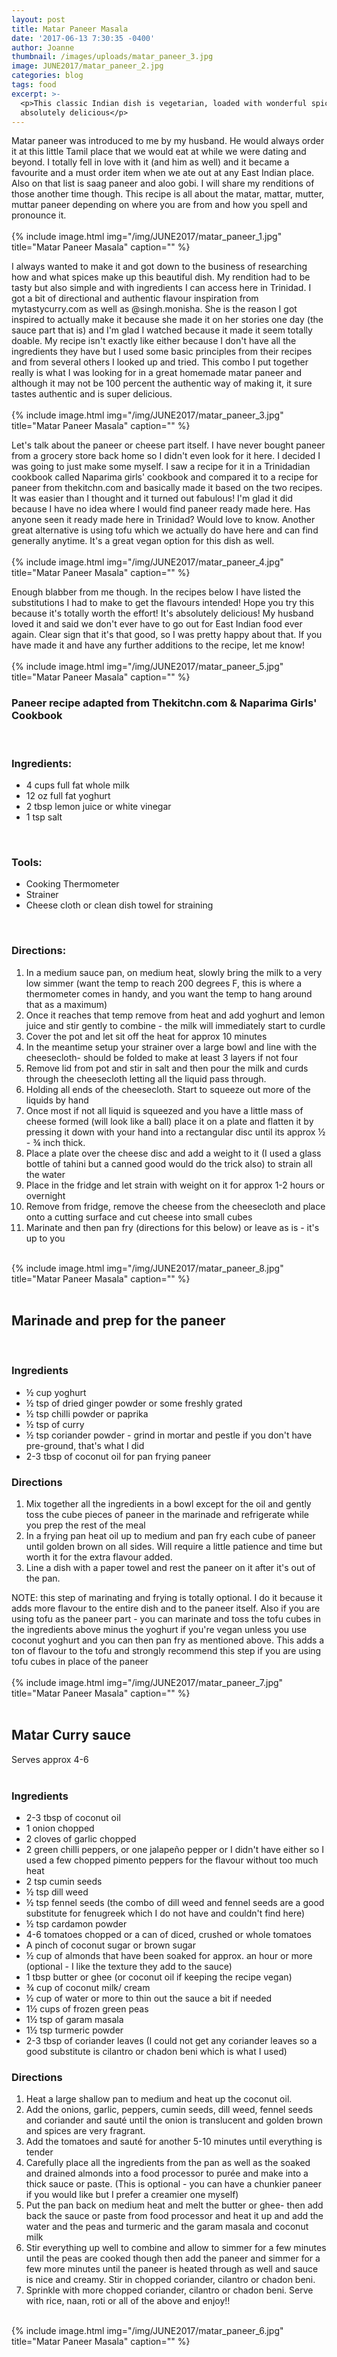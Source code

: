 ```yaml
---
layout: post
title: Matar Paneer Masala
date: '2017-06-13 7:30:35 -0400'
author: Joanne
thumbnail: /images/uploads/matar_paneer_3.jpg
image: JUNE2017/matar_paneer_2.jpg
categories: blog
tags: food
excerpt: >-
  <p>This classic Indian dish is vegetarian, loaded with wonderful spices and
  absolutely delicious</p>
---
```

Matar paneer was introduced to me by my husband. He would always order it at this little Tamil place that we would eat at while we were dating and beyond. I totally fell in love with it (and him as well) and it became a favourite and a must order item when we ate out at any East Indian place.  Also on that list is saag paneer and aloo gobi. I will share my renditions of those another time though. This recipe is all about the matar, mattar, mutter, muttar paneer depending on where you are from
and how you spell and pronounce it.
<br>
<br>
{% include image.html
img="/img/JUNE2017/matar_paneer_1.jpg"
title="Matar Paneer Masala"
caption="" %}
<br>

I always wanted to make it and got down to the business of researching how and what spices make up this beautiful dish. My rendition had to be tasty but also simple and with ingredients I can access here in Trinidad.  I got a bit of directional and authentic flavour inspiration from mytastycurry.com as well as @singh.monisha.  She is the reason I got inspired to actually make it because she made it on her stories one day (the sauce part that is) and I'm glad I watched because it made it seem totally doable. My recipe isn't exactly like either because I don't have all the ingredients they have but I used some basic principles from their recipes and from several others I looked up and tried. This combo I put together really is what I was looking for in a great homemade matar paneer and although it may not be 100 percent the authentic way of making it, it sure tastes authentic and is super delicious.\
<br>
{% include image.html
img="/img/JUNE2017/matar_paneer_3.jpg"
title="Matar Paneer Masala"
caption="" %}
<br>

Let's talk about the paneer or cheese part itself.  I have never bought paneer from a grocery store back home so I didn't even look for it here. I decided I was going to just make some myself. I saw a recipe for it in a Trinidadian cookbook called Naparima girls' cookbook and compared it to a recipe for paneer from thekitchn.com and basically made it based on the two recipes.  It was easier than I thought and it turned out fabulous! I'm glad it did because I have no idea where I would find paneer ready made here. Has anyone seen it ready made here in Trinidad? Would love to know.  Another great alternative is using tofu which we actually do have here and can find generally anytime. It's a great vegan option for this dish as well.
<br>
<br>
{% include image.html
img="/img/JUNE2017/matar_paneer_4.jpg"
title="Matar Paneer Masala"
caption="" %}
<br>

Enough blabber from me though. In the recipes below I have listed the substitutions I had to make to get the flavours intended! Hope you try this because it's totally worth the effort! It's absolutely delicious! My husband loved it and said we don't ever have to go out for East Indian food ever again.  Clear sign that it's that good, so I was pretty happy about that. If you have made it and have any further additions to the recipe, let me know!
<br>
<br>
{% include image.html
img="/img/JUNE2017/matar_paneer_5.jpg"
title="Matar Paneer Masala"
caption="" %}
<br>

### Paneer recipe adapted from Thekitchn.com & Naparima Girls' Cookbook

<br>

### Ingredients:

* 4 cups full fat whole milk
* 12 oz full fat yoghurt
* 2 tbsp lemon juice or white vinegar
* 1 tsp salt

<br>

### Tools:

* Cooking Thermometer
* Strainer
* Cheese cloth or clean dish towel for straining

<br>

### Directions:

 1. In a medium sauce pan, on medium heat, slowly bring the milk to a very low simmer (want the temp to reach 200 degrees F, this is where a thermometer comes in handy, and you want the temp to hang around that as a maximum)
 2. Once it reaches that temp remove from heat and add yoghurt and lemon juice and stir gently to combine - the milk will immediately start to curdle
 3. Cover the pot and let sit off the heat for approx 10 minutes
 4. In the meantime setup your strainer over a large bowl and line with the cheesecloth- should be folded to make at least 3 layers if not four
 5. Remove lid from pot and stir in salt and then pour the milk and curds through the cheesecloth letting all the liquid pass through.
 6. Holding all ends of the cheesecloth. Start to squeeze out more of the liquids by hand
 7. Once most if not all liquid is squeezed and you have a little mass of cheese formed (will look like a ball) place it on a plate and flatten it by pressing it down with your hand into a rectangular disc until its approx ½ - ¾ inch thick.
 8. Place a plate over the cheese disc and add a weight to it (I used a glass bottle of tahini but a canned good would do the trick also) to strain all the water
 9. Place in the fridge and let strain with weight on it for approx 1-2 hours or overnight
10. Remove from fridge, remove the cheese from the cheesecloth and place onto a cutting surface and cut cheese into small cubes
11. Marinate and then pan fry (directions for this below) or leave as is - it's up to you

<br>
{% include image.html
img="/img/JUNE2017/matar_paneer_8.jpg"
title="Matar Paneer Masala"
caption="" %}
<br>
<br>

## Marinade and prep for the paneer

<br>

### Ingredients

* ½ cup yoghurt
* ½ tsp of dried ginger powder or some freshly grated
* ½ tsp chilli powder or paprika
* ½ tsp of curry
* ½ tsp coriander powder - grind in mortar and pestle if you don't have pre-ground, that's what I did
* 2-3 tbsp of coconut oil for pan frying paneer
  <br>

### Directions

1. Mix together all the ingredients in a bowl except for the oil and gently toss the cube pieces of paneer in the marinade and refrigerate while you prep the  rest of the meal
2. In a frying pan heat oil up to medium and pan fry each cube of paneer until golden brown on all sides. Will require a little patience and time but worth it for the extra flavour added.
3. Line a dish with a paper towel and rest the paneer on it after it's out of the pan.

NOTE: this step of marinating and frying is totally optional. I do it because it adds more flavour to the entire dish and to the paneer itself. Also if you are using tofu as the paneer part - you can marinate and toss the tofu cubes in the ingredients above minus the yoghurt if you're vegan unless you use coconut yoghurt and you can then pan fry as mentioned above. This adds a ton of flavour to the tofu and strongly recommend this step if you are using tofu cubes in place of the paneer
<br>
<br>
{% include image.html
img="/img/JUNE2017/matar_paneer_7.jpg"
title="Matar Paneer Masala"
caption="" %}
<br>
<br>

## Matar Curry sauce

Serves approx 4-6
<br>
<br>

### Ingredients

* 2-3 tbsp of coconut oil
* 1 onion chopped
* 2 cloves of garlic chopped
* 2 green chilli peppers, or one jalapeño pepper or I didn't have either so I  used a few chopped pimento peppers for the flavour without too much heat
* 2 tsp cumin seeds
* ½ tsp dill weed
* ½ tsp fennel seeds (the combo of dill weed and fennel seeds are a good substitute for fenugreek which I do not have and couldn't find here)
* ½ tsp cardamon powder
* 4-6 tomatoes chopped or a can of diced, crushed or whole tomatoes
* A pinch of coconut sugar or brown sugar
* ½ cup of almonds that have been soaked for approx. an hour or more (optional - I like the texture they add to the sauce)
* 1 tbsp butter or ghee (or coconut oil if keeping the recipe vegan)
* ¾ cup of coconut milk/ cream
* ½ cup of water or more to thin out the sauce a bit if needed
* 1½ cups of frozen green peas
* 1½ tsp of garam masala
* 1½ tsp turmeric powder
* 2-3 tbsp of coriander leaves (I could not get any coriander leaves so a good substitute is cilantro or chadon beni which is what I used)
  <br>

### Directions

1. Heat a large shallow pan to medium and  heat up the coconut oil.
2. Add the onions, garlic, peppers, cumin seeds, dill weed, fennel seeds and coriander and sauté until the onion is translucent and golden brown and spices are very fragrant.
3. Add the tomatoes and sauté for another 5-10 minutes until
   everything is tender
4. Carefully place all the ingredients from the pan as well as the soaked and drained almonds into a food processor to purée and make into a thick sauce or paste. (This is optional - you can have a chunkier paneer if you would like but I prefer a creamier one myself)
5. Put the pan back on medium heat and melt the butter or ghee- then add back the sauce or paste from food processor and heat it up and add the water and the peas and turmeric and the garam masala and coconut milk
6. Stir everything up well to combine and allow to simmer for a few minutes until the peas are cooked though then add the paneer and simmer for a few more
   minutes until the paneer is heated through as well and sauce is nice and creamy. Stir in chopped coriander, cilantro or chadon beni.
7. Sprinkle with more chopped coriander, cilantro or chadon beni. Serve with rice, naan, roti or all of the above and enjoy!!

<br>
{% include image.html
img="/img/JUNE2017/matar_paneer_6.jpg"
title="Matar Paneer Masala"
caption="" %}
